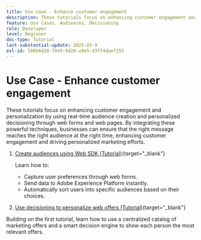 ```yaml
---
title: Use Case - Enhance customer engagement
description: These tutorials focus on enhancing customer engagement and personalization by using real-time audience creation and personalized decisioning through web forms and web pages.
feature: Use Cases, Audiences, Decisioning
role: Developer
level: Beginner
doc-type: Tutorial
last-substantial-update: 2025-05-9
exl-id: 586b6d20-7849-4d20-a9e5-d3ff4daef253
---
```

# Use Case - Enhance customer engagement

 These tutorials focus on enhancing customer engagement and personalization by using real-time audience creation and personalized decisioning through web forms and web pages. By integrating these powerful techniques, businesses can ensure that the right message reaches the right audience at the right time, enhancing customer engagement and driving personalized marketing efforts.

1. [Create audiences using Web SDK (Tutorial)](https://experienceleague.adobe.com/en/docs/journey-optimizer-learn/create-audiences-using-web-sdk/introduction){target="_blank"} 
    
    Learn how to:

    * Capture user preferences through web forms.
    * Send data to Adobe Experience Platform instantly.
    * Automatically sort users into specific audiences based on their choices.


2. [Use decisioning to personalize web offers (Tutorial)](https://experienceleague.adobe.com/en/docs/journey-optimizer-learn/use-decisioning-to-personalize-web-offers/introduction){target="_blank"}

Building on the first tutorial, learn how to use a centralized catalog of marketing offers and a smart decision engine to show each person the most relevant offers.


